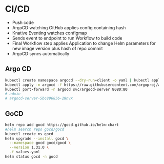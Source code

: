 # CI/CD

- Push code
- ArgoCD watching GitHub applies config containing hash
- Knative Eventing watches configmap
- Sends event to endpoint to run Workflow to build code
- Final Workflow step applies Application to change Helm parameters for new image version plus hash of repo commit
- ArgoCD syncs automatically

## Argo CD

```sh
kubectl create namespace argocd --dry-run=client -o yaml | kubectl apply -f -
kubectl apply -n argocd -f https://raw.githubusercontent.com/argoproj/argo-cd/v1.7.8/manifests/install.yaml
kubectl port-forward -n argocd svc/argocd-server 8080:80
# admin
# argocd-server-5bc896856-28nvx
```

## GoCD

```sh
helm repo add gocd https://gocd.github.io/helm-chart
#helm search repo gocd/gocd
kubectl create ns gocd
helm upgrade --install gocd \
  --namespace gocd gocd/gocd \
  --version 1.31.0 \
  -f values.yaml
helm status gocd -n gocd
```
